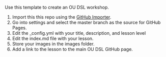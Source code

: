 Use this template to create an OU DSL workshop. 

1. Import this this repo using the [GitHub Importer](https://github.com/new/import). 
2. Go into settings and select the master branch as the source for GitHub Pages. 
3. Edit the _config.yml with your title, description, and lesson level
4. Edit the index.md file with your lesson. 
5. Store your images in the images folder. 
6. Add a link to the lesson to the main OU DSL GitHub page. 
